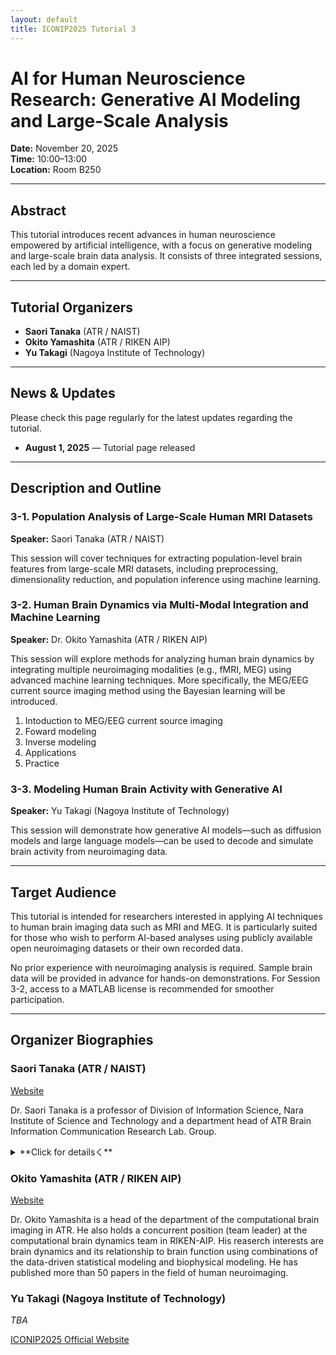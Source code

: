 ```yaml
---
layout: default
title: ICONIP2025 Tutorial 3
---
```


# AI for Human Neuroscience Research: Generative AI Modeling and Large-Scale Analysis

**Date:** November 20, 2025  
**Time:** 10:00–13:00  
**Location:** Room B250

---

## Abstract

This tutorial introduces recent advances in human neuroscience empowered by artificial intelligence, with a focus on generative modeling and large-scale brain data analysis. It consists of three integrated sessions, each led by a domain expert.

---

## Tutorial Organizers

- **Saori Tanaka** (ATR / NAIST)  
- **Okito Yamashita** (ATR / RIKEN AIP)  
- **Yu Takagi** (Nagoya Institute of Technology)

---

## News & Updates

Please check this page regularly for the latest updates regarding the tutorial.

- **August 1, 2025** — Tutorial page released

---

## Description and Outline

### 3-1. Population Analysis of Large-Scale Human MRI Datasets  
**Speaker:** Saori Tanaka (ATR / NAIST)

This session will cover techniques for extracting population-level brain features from large-scale MRI datasets, including preprocessing, dimensionality reduction, and population inference using machine learning.

### 3-2. Human Brain Dynamics via Multi-Modal Integration and Machine Learning  
**Speaker:** Dr. Okito Yamashita (ATR / RIKEN AIP)

This session will explore methods for analyzing human brain dynamics by integrating multiple neuroimaging modalities (e.g., fMRI, MEG) using advanced machine learning techniques. More specifically, the MEG/EEG current source imaging method using the Bayesian learning will be introduced.

1. Intoduction to MEG/EEG current source imaging
2. Foward modeling
3. Inverse modeling
4. Applications
5. Practice

### 3-3. Modeling Human Brain Activity with Generative AI  
**Speaker:** Yu Takagi (Nagoya Institute of Technology)

This session will demonstrate how generative AI models—such as diffusion models and large language models—can be used to decode and simulate brain activity from neuroimaging data.

---

## Target Audience

This tutorial is intended for researchers interested in applying AI techniques to human brain imaging data such as MRI and MEG. It is particularly suited for those who wish to perform AI-based analyses using publicly available open neuroimaging datasets or their own recorded data. 

No prior experience with neuroimaging analysis is required. Sample brain data will be provided in advance for hands-on demonstrations. For Session 3-2, access to a MATLAB license is recommended for smoother participation.

---

## Organizer Biographies

### Saori Tanaka (ATR / NAIST)  

[Website](https://xsaori.github.io/)

Dr. Saori Tanaka is a professor of Division of Information Science, Nara Institute of Science and Technology and a department head of ATR Brain Information Communication Research Lab. Group.
<details>
<summary>**Click for detailsく**</summary>

Dr. Saori Tanaka began her research career in 2001 as a graduate student in computational neuroscience at the Nara Institute of Science and Technology (NAIST). Her early work contributed foundational computational models of human decision-making, particularly in the area of temporal discounting. Her 2004 publication in Nature Neuroscience on this topic has been cited over 1,000 times and has had a significant impact on the development of the field. In recognition of this achievement, she received the Best Paper Award, Best Research Award, and Encouragement Award from the Japan Neural Networks Society in 2005.

As data science rapidly advanced, Dr. Tanaka became increasingly interested in integrating hypothesis-driven and data-driven approaches. In recent years, she has played a leading role in several national neuroscience flagship projects funded by MEXT and AMED. In particular, she has spearheaded the construction of open-access MRI data repositories comprising thousands of patients with brain disorders (Tanaka et al., 2022, Scientific Data). Recognizing the need for improved infrastructure and policy, she has actively advocated for enhanced data-sharing practices in Japan.
</details>

### Okito Yamashita (ATR / RIKEN AIP)  

[Website](https://bicr.atr.jp/~oyamashi/?lang=en)

Dr. Okito Yamashita is a head of the department of the computational brain imaging in ATR. He also holds a concurrent position (team leader) at the computational brain dynamics team in RIKEN-AIP. His reaserch interests are brain dynamics and its relationship to brain function using combinations of the data-driven statistical modeling and biophysical modeling. He has published more than 50 papers in the field of human neuroimaging.


### Yu Takagi (Nagoya Institute of Technology)  
_TBA_


[ICONIP2025 Official Website](https://iconip2025.org)